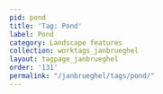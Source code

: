 ```yaml
---
pid: pond
title: 'Tag: Pond'
label: Pond
category: Landscape features
collection: worktags_janbrueghel
layout: tagpage_janbrueghel
order: '131'
permalink: "/janbrueghel/tags/pond/"
---
```


